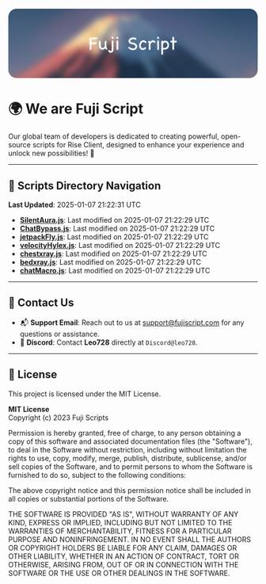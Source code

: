 ![Banner](.github/b.webp)

# 🌍 **We are Fuji Script**

Our global team of developers is dedicated to creating powerful, open-source scripts for Rise Client, designed to enhance your experience and unlock new possibilities! 🌟

---
<!-- SCRIPTS_NAVIGATION_START -->
## 📂 **Scripts Directory Navigation**

**Last Updated**: 2025-01-07 21:22:31 UTC

- **[SilentAura.js](scripts/SilentAura.js)**: Last modified on 2025-01-07 21:22:29 UTC
- **[ChatBypass.js](scripts/ChatBypass.js)**: Last modified on 2025-01-07 21:22:29 UTC
- **[jetpackFly.js](scripts/jetpackFly.js)**: Last modified on 2025-01-07 21:22:29 UTC
- **[velocityHylex.js](scripts/velocityHylex.js)**: Last modified on 2025-01-07 21:22:29 UTC
- **[chestxray.js](scripts/chestxray.js)**: Last modified on 2025-01-07 21:22:29 UTC
- **[bedxray.js](scripts/bedxray.js)**: Last modified on 2025-01-07 21:22:29 UTC
- **[chatMacro.js](scripts/chatMacro.js)**: Last modified on 2025-01-07 21:22:29 UTC

<!-- SCRIPTS_NAVIGATION_END -->

---

## 💬 **Contact Us**  
- 📬 **Support Email**: Reach out to us at [support@fujiscript.com](mailto:support@fujiscript.com) for any questions or assistance.  
- 💬 **Discord**: Contact **Leo728** directly at `Discord@leo728`.

---

## 📜 **License**

This project is licensed under the MIT License.  

**MIT License**  
Copyright (c) 2023 Fuji Scripts  

Permission is hereby granted, free of charge, to any person obtaining a copy of this software and associated documentation files (the "Software"), to deal in the Software without restriction, including without limitation the rights to use, copy, modify, merge, publish, distribute, sublicense, and/or sell copies of the Software, and to permit persons to whom the Software is furnished to do so, subject to the following conditions:  

The above copyright notice and this permission notice shall be included in all copies or substantial portions of the Software.  

THE SOFTWARE IS PROVIDED "AS IS", WITHOUT WARRANTY OF ANY KIND, EXPRESS OR IMPLIED, INCLUDING BUT NOT LIMITED TO THE WARRANTIES OF MERCHANTABILITY, FITNESS FOR A PARTICULAR PURPOSE AND NONINFRINGEMENT. IN NO EVENT SHALL THE AUTHORS OR COPYRIGHT HOLDERS BE LIABLE FOR ANY CLAIM, DAMAGES OR OTHER LIABILITY, WHETHER IN AN ACTION OF CONTRACT, TORT OR OTHERWISE, ARISING FROM, OUT OF OR IN CONNECTION WITH THE SOFTWARE OR THE USE OR OTHER DEALINGS IN THE SOFTWARE.  
